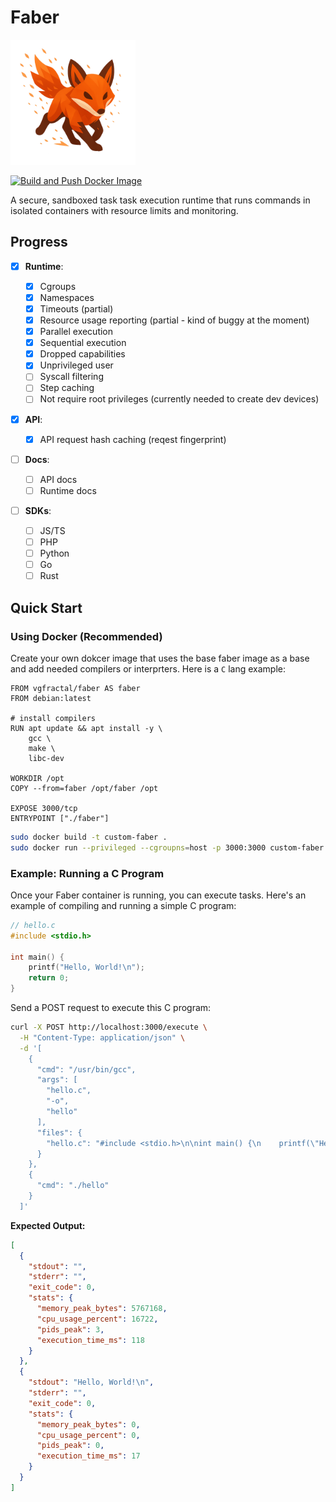 # Faber

<img src="faber.png" alt="Faber Logo" width="200">

[![Build and Push Docker Image](https://github.com/Fractal-Tess/faber/actions/workflows/docker-build-push.yml/badge.svg?branch=main)](https://github.com/Fractal-Tess/faber/actions/workflows/docker-build-push.yml)

A secure, sandboxed task task execution runtime that runs commands in isolated containers with resource limits and monitoring.

## Progress

- [x] **Runtime**:

  - [x] Cgroups
  - [x] Namespaces
  - [x] Timeouts (partial)
  - [x] Resource usage reporting (partial - kind of buggy at the moment)
  - [x] Parallel execution
  - [x] Sequential execution
  - [x] Dropped capabilities
  - [x] Unprivileged user
  - [ ] Syscall filtering
  - [ ] Step caching
  - [ ] Not require root privileges (currently needed to create dev devices)

- [x] **API**:

  - [x] API request hash caching (reqest fingerprint)

- [ ] **Docs**:

  - [ ] API docs
  - [ ] Runtime docs

- [ ] **SDKs**:

  - [ ] JS/TS
  - [ ] PHP
  - [ ] Python
  - [ ] Go
  - [ ] Rust

## Quick Start

### Using Docker (Recommended)

Create your own dokcer image that uses the base faber image as a base and add needed compilers or interprters. Here is a `C` lang example:

```docker
FROM vgfractal/faber AS faber
FROM debian:latest

# install compilers
RUN apt update && apt install -y \
    gcc \
    make \
    libc-dev

WORKDIR /opt
COPY --from=faber /opt/faber /opt

EXPOSE 3000/tcp
ENTRYPOINT ["./faber"]
```

```bash
sudo docker build -t custom-faber .
sudo docker run --privileged --cgroupns=host -p 3000:3000 custom-faber
```

### Example: Running a C Program

Once your Faber container is running, you can execute tasks. Here's an example of compiling and running a simple C program:

```c
// hello.c
#include <stdio.h>

int main() {
    printf("Hello, World!\n");
    return 0;
}
```

Send a POST request to execute this C program:

```bash
curl -X POST http://localhost:3000/execute \
  -H "Content-Type: application/json" \
  -d '[
    {
      "cmd": "/usr/bin/gcc",
      "args": [
        "hello.c",
        "-o",
        "hello"
      ],
      "files": {
        "hello.c": "#include <stdio.h>\n\nint main() {\n    printf(\"Hello, World!\\n\");\n    return 0;\n}\n"
      }
    },
    {
      "cmd": "./hello"
    }
  ]'
```

**Expected Output:**

```json
[
  {
    "stdout": "",
    "stderr": "",
    "exit_code": 0,
    "stats": {
      "memory_peak_bytes": 5767168,
      "cpu_usage_percent": 16722,
      "pids_peak": 3,
      "execution_time_ms": 118
    }
  },
  {
    "stdout": "Hello, World!\n",
    "stderr": "",
    "exit_code": 0,
    "stats": {
      "memory_peak_bytes": 0,
      "cpu_usage_percent": 0,
      "pids_peak": 0,
      "execution_time_ms": 17
    }
  }
]
```
